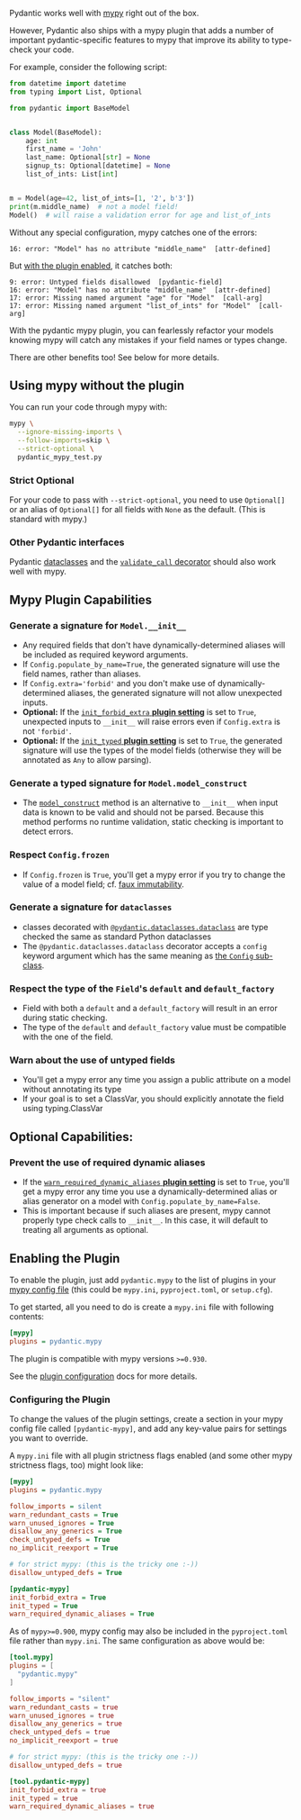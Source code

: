 Pydantic works well with [mypy](http://mypy-lang.org) right out of the box.

However, Pydantic also ships with a mypy plugin that adds a number of important pydantic-specific
features to mypy that improve its ability to type-check your code.

For example, consider the following script:

```py test="skip"
from datetime import datetime
from typing import List, Optional

from pydantic import BaseModel


class Model(BaseModel):
    age: int
    first_name = 'John'
    last_name: Optional[str] = None
    signup_ts: Optional[datetime] = None
    list_of_ints: List[int]


m = Model(age=42, list_of_ints=[1, '2', b'3'])
print(m.middle_name)  # not a model field!
Model()  # will raise a validation error for age and list_of_ints
```

Without any special configuration, mypy catches one of the errors:

```
16: error: "Model" has no attribute "middle_name"  [attr-defined]
```

But [with the plugin enabled](#enabling-the-plugin), it catches both:
```
9: error: Untyped fields disallowed  [pydantic-field]
16: error: "Model" has no attribute "middle_name"  [attr-defined]
17: error: Missing named argument "age" for "Model"  [call-arg]
17: error: Missing named argument "list_of_ints" for "Model"  [call-arg]
```

With the pydantic mypy plugin, you can fearlessly refactor your models knowing mypy will catch any mistakes
if your field names or types change.

There are other benefits too! See below for more details.

## Using mypy without the plugin

You can run your code through mypy with:

```bash
mypy \
  --ignore-missing-imports \
  --follow-imports=skip \
  --strict-optional \
  pydantic_mypy_test.py
```

### Strict Optional

For your code to pass with `--strict-optional`, you need to use `Optional[]` or an alias of `Optional[]`
for all fields with `None` as the default. (This is standard with mypy.)

### Other Pydantic interfaces

Pydantic [dataclasses](../usage/dataclasses.md) and the [`validate_call` decorator](../usage/validation_decorator.md)
should also work well with mypy.

## Mypy Plugin Capabilities

### Generate a signature for `Model.__init__`
* Any required fields that don't have dynamically-determined aliases will be included as required
  keyword arguments.
* If `Config.populate_by_name=True`, the generated signature will use the field names,
  rather than aliases.
* If `Config.extra='forbid'` and you don't make use of dynamically-determined aliases, the generated signature
  will not allow unexpected inputs.
* **Optional:** If the [`init_forbid_extra` **plugin setting**](#configuring-the-plugin) is set to `True`, unexpected inputs to
  `__init__` will raise errors even if `Config.extra` is not `'forbid'`.
* **Optional:** If the [`init_typed` **plugin setting**](#configuring-the-plugin) is set to `True`, the generated signature
  will use the types of the model fields (otherwise they will be annotated as `Any` to allow parsing).

### Generate a typed signature for `Model.model_construct`
* The [`model_construct`](../usage/models.md#creating-models-without-validation) method is an alternative to `__init__`
  when input data is known to be valid and should not be parsed. Because this method performs no runtime validation,
  static checking is important to detect errors.

### Respect `Config.frozen`
* If `Config.frozen` is `True`, you'll get a mypy error if you try to change
  the value of a model field; cf. [faux immutability](../usage/models.md#faux-immutability).

### Generate a signature for `dataclasses`
* classes decorated with [`@pydantic.dataclasses.dataclass`](../usage/dataclasses.md) are type checked the same as standard Python dataclasses
* The `@pydantic.dataclasses.dataclass` decorator accepts a `config` keyword argument which has the same meaning as [the `Config` sub-class](../concepts/config.md).

### Respect the type of the `Field`'s `default` and `default_factory`
* Field with both a `default` and a `default_factory` will result in an error during static checking.
* The type of the `default` and `default_factory` value must be compatible with the one of the field.

### Warn about the use of untyped fields
* You'll get a mypy error any time you assign a public attribute on a model without annotating its type
* If your goal is to set a ClassVar, you should explicitly annotate the field using typing.ClassVar

## Optional Capabilities:
### Prevent the use of required dynamic aliases

* If the [`warn_required_dynamic_aliases` **plugin setting**](#configuring-the-plugin) is set to `True`, you'll get a mypy
  error any time you use a dynamically-determined alias or alias generator on a model with
  `Config.populate_by_name=False`.
* This is important because if such aliases are present, mypy cannot properly type check calls to `__init__`.
  In this case, it will default to treating all arguments as optional.

## Enabling the Plugin

To enable the plugin, just add `pydantic.mypy` to the list of plugins in your
[mypy config file](https://mypy.readthedocs.io/en/latest/config_file.html)
(this could be `mypy.ini`, `pyproject.toml`, or `setup.cfg`).

To get started, all you need to do is create a `mypy.ini` file with following contents:
```ini
[mypy]
plugins = pydantic.mypy
```

The plugin is compatible with mypy versions `>=0.930`.

See the [plugin configuration](#configuring-the-plugin) docs for more details.

### Configuring the Plugin
To change the values of the plugin settings, create a section in your mypy config file called `[pydantic-mypy]`,
and add any key-value pairs for settings you want to override.

A `mypy.ini` file with all plugin strictness flags enabled (and some other mypy strictness flags, too) might look like:

```ini
[mypy]
plugins = pydantic.mypy

follow_imports = silent
warn_redundant_casts = True
warn_unused_ignores = True
disallow_any_generics = True
check_untyped_defs = True
no_implicit_reexport = True

# for strict mypy: (this is the tricky one :-))
disallow_untyped_defs = True

[pydantic-mypy]
init_forbid_extra = True
init_typed = True
warn_required_dynamic_aliases = True
```

As of `mypy>=0.900`, mypy config may also be included in the `pyproject.toml` file rather than `mypy.ini`.
The same configuration as above would be:

```toml
[tool.mypy]
plugins = [
  "pydantic.mypy"
]

follow_imports = "silent"
warn_redundant_casts = true
warn_unused_ignores = true
disallow_any_generics = true
check_untyped_defs = true
no_implicit_reexport = true

# for strict mypy: (this is the tricky one :-))
disallow_untyped_defs = true

[tool.pydantic-mypy]
init_forbid_extra = true
init_typed = true
warn_required_dynamic_aliases = true
```
